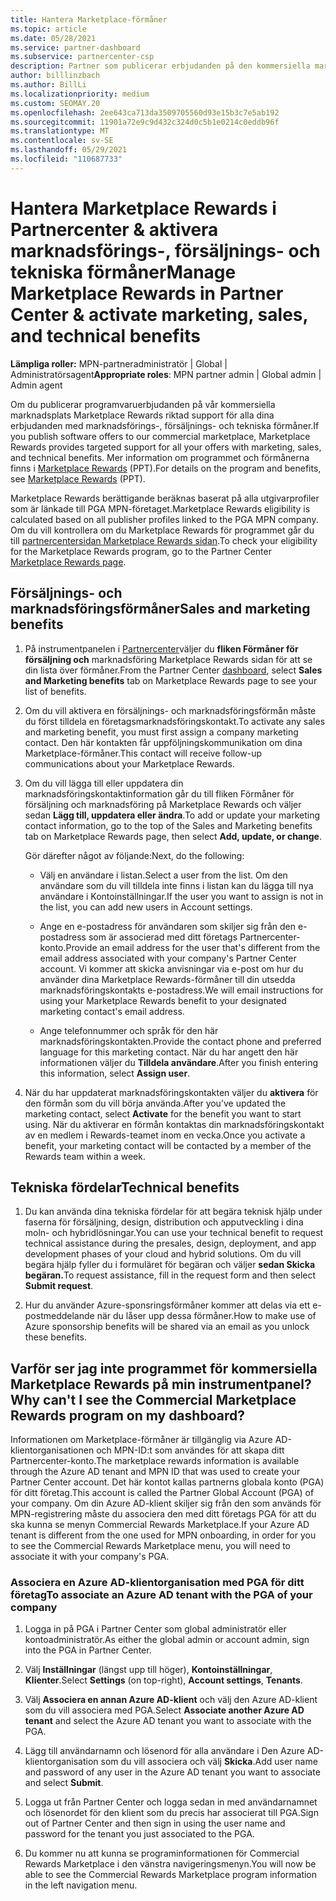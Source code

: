 ```yaml
---
title: Hantera Marketplace-förmåner
ms.topic: article
ms.date: 05/28/2021
ms.service: partner-dashboard
ms.subservice: partnercenter-csp
description: Partner som publicerar erbjudanden på den kommersiella marknadsplatsen är berättigade till förmåner som erbjuder marknadsföringssupport.
author: billlinzbach
ms.author: BillLi
ms.localizationpriority: medium
ms.custom: SEOMAY.20
ms.openlocfilehash: 2ee643ca713da3509705560d93e15b3c7e5ab192
ms.sourcegitcommit: 11901a72e9c9d432c324d0c5b1e0214c0eddb96f
ms.translationtype: MT
ms.contentlocale: sv-SE
ms.lasthandoff: 05/29/2021
ms.locfileid: "110687733"
---
```

# <a name="manage-marketplace-rewards-in-partner-center--activate-marketing-sales-and-technical-benefits"></a><span data-ttu-id="75641-103">Hantera Marketplace Rewards i Partnercenter & aktivera marknadsförings-, försäljnings- och tekniska förmåner</span><span class="sxs-lookup"><span data-stu-id="75641-103">Manage Marketplace Rewards in Partner Center & activate marketing, sales, and technical benefits</span></span>

<span data-ttu-id="75641-104">**Lämpliga roller:** MPN-partneradministratör | Global | Administratörsagent</span><span class="sxs-lookup"><span data-stu-id="75641-104">**Appropriate roles**: MPN partner admin | Global admin | Admin agent</span></span>

<span data-ttu-id="75641-105">Om du publicerar programvaruerbjudanden på vår kommersiella marknadsplats Marketplace Rewards riktad support för alla dina erbjudanden med marknadsförings-, försäljnings- och tekniska förmåner.</span><span class="sxs-lookup"><span data-stu-id="75641-105">If you publish software offers to our commercial marketplace, Marketplace Rewards provides targeted support for all your offers with marketing, sales, and technical benefits.</span></span> <span data-ttu-id="75641-106">Mer information om programmet och förmånerna finns i [Marketplace Rewards](https://aka.ms/marketplacerewards) (PPT).</span><span class="sxs-lookup"><span data-stu-id="75641-106">For details on the program and benefits, see [Marketplace Rewards](https://aka.ms/marketplacerewards) (PPT).</span></span>

<span data-ttu-id="75641-107">Marketplace Rewards berättigande beräknas baserat på alla utgivarprofiler som är länkade till PGA MPN-företaget.</span><span class="sxs-lookup"><span data-stu-id="75641-107">Marketplace Rewards eligibility is calculated based on all publisher profiles linked to the PGA MPN company.</span></span> <span data-ttu-id="75641-108">Om du vill kontrollera om du Marketplace Rewards för programmet går du till [partnercentersidan Marketplace Rewards sidan](https://partner.microsoft.com/dashboard/mpn/program/commercialmarketplace).</span><span class="sxs-lookup"><span data-stu-id="75641-108">To check your eligibility for the Marketplace Rewards program, go to the Partner Center [Marketplace Rewards page](https://partner.microsoft.com/dashboard/mpn/program/commercialmarketplace).</span></span>

## <a name="sales-and-marketing-benefits"></a><span data-ttu-id="75641-109">Försäljnings- och marknadsföringsförmåner</span><span class="sxs-lookup"><span data-stu-id="75641-109">Sales and marketing benefits</span></span>

1. <span data-ttu-id="75641-110">På instrumentpanelen i [Partnercenter](https://partner.microsoft.com/dashboard)väljer du **fliken Förmåner för försäljning och** marknadsföring Marketplace Rewards sidan för att se din lista över förmåner.</span><span class="sxs-lookup"><span data-stu-id="75641-110">From the Partner Center [dashboard](https://partner.microsoft.com/dashboard), select **Sales and Marketing benefits** tab on Marketplace Rewards page to see your list of benefits.</span></span>

2. <span data-ttu-id="75641-111">Om du vill aktivera en försäljnings- och marknadsföringsförmån måste du först tilldela en företagsmarknadsföringskontakt.</span><span class="sxs-lookup"><span data-stu-id="75641-111">To activate any sales and marketing benefit, you must first assign a company marketing contact.</span></span> <span data-ttu-id="75641-112">Den här kontakten får uppföljningskommunikation om dina Marketplace-förmåner.</span><span class="sxs-lookup"><span data-stu-id="75641-112">This contact will receive follow-up communications about your Marketplace Rewards.</span></span>

3. <span data-ttu-id="75641-113">Om du vill lägga till eller uppdatera din marknadsföringskontaktinformation går du till fliken Förmåner för försäljning och marknadsföring på Marketplace Rewards och väljer sedan **Lägg till, uppdatera eller ändra**.</span><span class="sxs-lookup"><span data-stu-id="75641-113">To add or update your marketing contact information, go to the top of the Sales and Marketing benefits tab on Marketplace Rewards page, then select **Add, update, or change**.</span></span>

   <span data-ttu-id="75641-114">Gör därefter något av följande:</span><span class="sxs-lookup"><span data-stu-id="75641-114">Next, do the following:</span></span>

   - <span data-ttu-id="75641-115">Välj en användare i listan.</span><span class="sxs-lookup"><span data-stu-id="75641-115">Select a user from the list.</span></span> <span data-ttu-id="75641-116">Om den användare som du vill tilldela inte finns i listan kan du lägga till nya användare i Kontoinställningar.</span><span class="sxs-lookup"><span data-stu-id="75641-116">If the user you want to assign is not in the list, you can add new users in Account settings.</span></span>

   - <span data-ttu-id="75641-117">Ange en e-postadress för användaren som skiljer sig från den e-postadress som är associerad med ditt företags Partnercenter-konto.</span><span class="sxs-lookup"><span data-stu-id="75641-117">Provide an email address for the user that's different from the email address associated with your company's Partner Center account.</span></span> <span data-ttu-id="75641-118">Vi kommer att skicka anvisningar via e-post om hur du använder dina Marketplace Rewards-förmåner till din utsedda marknadsföringskontakts e-postadress.</span><span class="sxs-lookup"><span data-stu-id="75641-118">We will email instructions for using your Marketplace Rewards benefit to your designated marketing contact's email address.</span></span>

   - <span data-ttu-id="75641-119">Ange telefonnummer och språk för den här marknadsföringskontakten.</span><span class="sxs-lookup"><span data-stu-id="75641-119">Provide the contact phone and preferred language for this marketing contact.</span></span> <span data-ttu-id="75641-120">När du har angett den här informationen väljer du **Tilldela användare**.</span><span class="sxs-lookup"><span data-stu-id="75641-120">After you finish entering this information, select **Assign user**.</span></span>

4. <span data-ttu-id="75641-121">När du har uppdaterat marknadsföringskontakten väljer du **aktivera** för den förmån som du vill börja använda.</span><span class="sxs-lookup"><span data-stu-id="75641-121">After you’ve updated the marketing contact, select **Activate** for the benefit you want to start using.</span></span> <span data-ttu-id="75641-122">När du aktiverar en förmån kontaktas din marknadsföringskontakt av en medlem i Rewards-teamet inom en vecka.</span><span class="sxs-lookup"><span data-stu-id="75641-122">Once you activate a benefit, your marketing contact will be contacted by a member of the Rewards team within a week.</span></span>

## <a name="technical-benefits"></a><span data-ttu-id="75641-123">Tekniska fördelar</span><span class="sxs-lookup"><span data-stu-id="75641-123">Technical benefits</span></span>

1. <span data-ttu-id="75641-124">Du kan använda dina tekniska fördelar för att begära teknisk hjälp under faserna för försäljning, design, distribution och apputveckling i dina moln- och hybridlösningar.</span><span class="sxs-lookup"><span data-stu-id="75641-124">You can use your technical benefit to request technical assistance during the presales, design, deployment, and app development phases of your cloud and hybrid solutions.</span></span> <span data-ttu-id="75641-125">Om du vill begära hjälp fyller du i formuläret för begäran och väljer **sedan Skicka begäran.**</span><span class="sxs-lookup"><span data-stu-id="75641-125">To request assistance, fill in the request form and then select **Submit request**.</span></span>

2. <span data-ttu-id="75641-126">Hur du använder Azure-sponsringsförmåner kommer att delas via ett e-postmeddelande när du låser upp dessa förmåner.</span><span class="sxs-lookup"><span data-stu-id="75641-126">How to make use of Azure sponsorship benefits will be shared via an email as you unlock these benefits.</span></span>

## <a name="why-cant-i-see-the-commercial-marketplace-rewards-program-on-my-dashboard"></a><span data-ttu-id="75641-127">Varför ser jag inte programmet för kommersiella Marketplace Rewards på min instrumentpanel?</span><span class="sxs-lookup"><span data-stu-id="75641-127">Why can't I see the Commercial Marketplace Rewards program on my dashboard?</span></span>

<span data-ttu-id="75641-128">Informationen om Marketplace-förmåner är tillgänglig via Azure AD-klientorganisationen och MPN-ID:t som användes för att skapa ditt Partnercenter-konto.</span><span class="sxs-lookup"><span data-stu-id="75641-128">The marketplace rewards information is available through the Azure AD tenant and MPN ID that was used to create your Partner Center account.</span></span> <span data-ttu-id="75641-129">Det här kontot kallas partnerns globala konto (PGA) för ditt företag.</span><span class="sxs-lookup"><span data-stu-id="75641-129">This account is called the Partner Global Account (PGA) of your company.</span></span> <span data-ttu-id="75641-130">Om din Azure AD-klient skiljer sig från den som används för MPN-registrering måste du associera den med ditt företags PGA för att du ska kunna se menyn Commercial Rewards Marketplace.</span><span class="sxs-lookup"><span data-stu-id="75641-130">If your Azure AD tenant is different from the  one used for MPN onboarding, in order for you to see the Commercial Rewards Marketplace menu, you will need to associate it with your company's PGA.</span></span>

### <a name="to-associate-an-azure-ad-tenant-with-the-pga-of-your-company"></a><span data-ttu-id="75641-131">Associera en Azure AD-klientorganisation med PGA för ditt företag</span><span class="sxs-lookup"><span data-stu-id="75641-131">To associate an Azure AD tenant with the PGA of your company</span></span>

1. <span data-ttu-id="75641-132">Logga in på PGA i Partner Center som global administratör eller kontoadministratör.</span><span class="sxs-lookup"><span data-stu-id="75641-132">As either the global admin or account admin, sign into the PGA in Partner Center.</span></span>

2. <span data-ttu-id="75641-133">Välj **Inställningar** (längst upp till höger), **Kontoinställningar**, **Klienter**.</span><span class="sxs-lookup"><span data-stu-id="75641-133">Select **Settings** (on top-right), **Account settings**, **Tenants**.</span></span>

3. <span data-ttu-id="75641-134">Välj **Associera en annan Azure AD-klient** och välj den Azure AD-klient som du vill associera med PGA.</span><span class="sxs-lookup"><span data-stu-id="75641-134">Select **Associate another Azure AD tenant** and select the Azure AD tenant you want to associate with the PGA.</span></span>

4. <span data-ttu-id="75641-135">Lägg till användarnamn och lösenord för alla användare i Den Azure AD-klientorganisation som du vill associera och välj **Skicka**.</span><span class="sxs-lookup"><span data-stu-id="75641-135">Add user name and password of any user in the Azure AD tenant you want to associate and select **Submit**.</span></span>

5. <span data-ttu-id="75641-136">Logga ut från Partner Center och logga sedan in med användarnamnet och lösenordet för den klient som du precis har associerat till PGA.</span><span class="sxs-lookup"><span data-stu-id="75641-136">Sign out of Partner Center and then sign in using the user name and password for the tenant you just associated to the PGA.</span></span>

6. <span data-ttu-id="75641-137">Du kommer nu att kunna se programinformationen för Commercial Rewards Marketplace i den vänstra navigeringsmenyn.</span><span class="sxs-lookup"><span data-stu-id="75641-137">You will now be able to see the Commercial Rewards Marketplace program information in the left navigation menu.</span></span>
